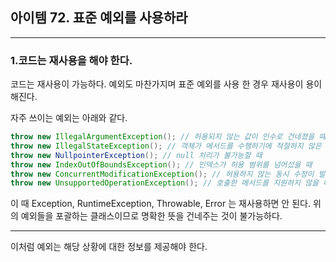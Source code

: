 ## 아이템 72. 표준 예외를 사용하라

---

### 1.코드는 재사용을 해야 한다.

코드는 재사용이 가능하다. 예외도 마찬가지며 표준 예외를 사용 한 경우 재사용이 용이해진다.

자주 쓰이는 예외는 아래와 같다.

```java
throw new IllegalArgumentException(); // 허용되지 않는 값이 인수로 건네졌을 때
throw new IllegalStateException(); // 객체가 메서드를 수행하기에 적절하지 않은 상태일 때
throw new NullpointerException(); // null 처리가 불가능할 때
throw new IndexOutOfBoundsException(); // 인덱스가 허용 범위를 넘어섰을 때
throw new ConcurrentModificationException(); // 허용하지 않는 동시 수정이 발견됐을 때
throw new UnsupportedOperationException(); // 호출한 메서드를 지원하지 않을 때
```

이 때 Exception, RuntimeException, Throwable, Error 는 재사용하면 안 된다. 위의 예외들을 포괄하는 클래스이므로 명확한 뜻을 건네주는 것이 불가능하다.

----

이처럼 예외는 해당 상황에 대한 정보를 제공해야 한다.

